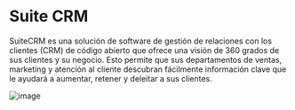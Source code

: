 # Suite CRM 
SuiteCRM es una solución de software de gestión de relaciones con los clientes (CRM) de código abierto que ofrece una visión de 360 ​​grados de sus clientes y su negocio. Esto permite que sus departamentos de ventas, marketing y atención al cliente descubran fácilmente información clave que le ayudará a aumentar, retener y deleitar a sus clientes.

![image](https://github.com/user-attachments/assets/381ada53-ddf6-43eb-9ac8-574f8f650760)
